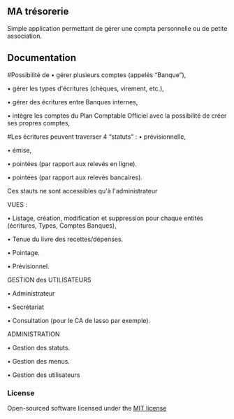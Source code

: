 ## MA trésorerie

Simple application permettant de gérer une compta personnelle ou de petite association.

## Documentation

#Possibilité de 
• gérer plusieurs comptes (appelés “Banque”),

• gérer les types d'écritures (chèques, virement, etc.),

• gérer des écritures entre Banques internes,

• intègre les comptes du Plan Comptable Officiel avec la possibilité de créer ses propres comptes,


#Les écritures peuvent traverser 4 “statuts” : 
• prévisionnelle,

• émise,

• pointées (par rapport aux relevés en ligne).

• pointées (par rapport aux relevés bancaires).

Ces stauts ne sont accessibles qu'à l'administrateur

VUES :

• Listage, création, modification et suppression pour chaque entités (écritures, Types, Comptes Banques),

• Tenue du livre des recettes/dépenses.

• Pointage.

• Prévisionnel.



GESTION des UTILISATEURS 

• Administrateur

• Secrétariat

• Consultation (pour le CA de lasso par exemple).



ADMINISTRATION

• Gestion des statuts.

• Gestion des menus.

• Gestion des utilisateurs


### License

Open-sourced software licensed under the [MIT license](http://opensource.org/licenses/MIT)
